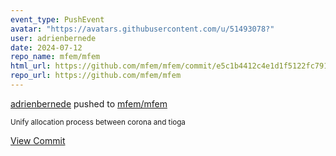 ```yaml
---
event_type: PushEvent
avatar: "https://avatars.githubusercontent.com/u/51493078?"
user: adrienbernede
date: 2024-07-12
repo_name: mfem/mfem
html_url: https://github.com/mfem/mfem/commit/e5c1b4412c4e1d1f5122fc791a10393bd03523f5
repo_url: https://github.com/mfem/mfem
---
```


<a href='https://github.com/adrienbernede' target='_blank'>adrienbernede</a> pushed to <a href='https://github.com/mfem/mfem' target='_blank'>mfem/mfem</a>

<small>Unify allocation process between corona and tioga</small>

<a href='https://github.com/mfem/mfem/commit/e5c1b4412c4e1d1f5122fc791a10393bd03523f5' target='_blank'>View Commit</a>